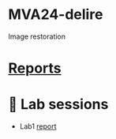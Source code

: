 # MVA24-delire
Image restoration

# [Reports](index.html)


# :test_tube: Lab sessions
- Lab1 [report](/TP_1/report_tp1.pdf)